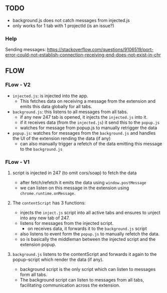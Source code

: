 ## TODO

- background.js does not catch messages from injected.js
- only works for 1 tab with 1 projectId (is an issue?)

### Help

Sending messages: https://stackoverflow.com/questions/9106519/port-error-could-not-establish-connection-receiving-end-does-not-exist-in-chr

## FLOW

### FLow - V2

- `injected.js`: is injected into the app.
  - This fetches data on receiving a message from the extension and emits this data globally for all tabs.
- `background.js`: this listens to all messages from all tabs.
  - if any new 247 tab is opened, it injects the `injected.js` into it.
  - if it receives data (from the `injected.js`) it send this to the `popup.js`
  - watches for message from popup.js to manually retrigger the data
- `popup.js`: watches for messages from the `background.js` and handles the UI of the extension rending the data (if any)
  - can also manually trigger a refetch of the data emitting this message to the `background.js`

### FLow - V1

1. script is injected in 247 (to omit cors/soap) to fetch the data
   - after fetch/refetch it emits the data using `window.postMessage`
   - we can listen on this message in the extension using `chrome.runtime.onMessage`.
2. The `contentScript` has 3 functions:

   - injects the `inject.js` script into all active tabs and ensures to unject into any new tab of 247.
   - listens for messages from the injected script.
     - on receives data, it forwards it to the `background.js` script
   - also listens to event form the `popup.js` to manually refetch the data.
   - so is basically the middleman between the injected script and the extension popup.

3. `background.js` listens to the contentScript and forwards it again to the popup-script which render the data (if any).
   - background script is the only script which can listen to messages form all tabs.
   - The background script can listen to messages from all tabs, facilitating communication across the extension.
